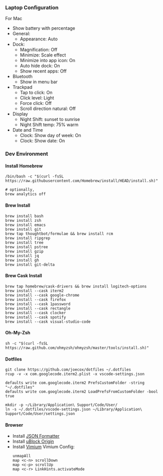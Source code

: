 ### Laptop Configuration

For Mac
* Show battery with percentage
* General:
  * Appearance: Auto
* Dock:
  * Magnification: Off
  * Minimize: Scale effect
  * Minimize into app icon: On
  * Auto hide dock: On
  * Show recent apps: Off
* Bluetooth
  * Show in menu bar
* Trackpad
  * Tap to click: On
  * Click level: Light
  * Force click: Off
  * Scroll direction natural: Off
* Display
  * Night Shift: sunset to sunrise
  * Night Shift temp: 75% warm
* Date and Time
  * Clock: Show day of week: On
  * Clock: Show date: On


### Dev Environment
#### Install Homebrew
```
/bin/bash -c "$(curl -fsSL https://raw.githubusercontent.com/Homebrew/install/HEAD/install.sh)"

# optionally,
brew analytics off
```

#### Brew Install
```
brew install bash
brew install zsh
brew install emacs
brew install git
brew tap thoughtbot/formulae && brew install rcm
brew install ripgrep
brew install tree
brew install pstree
brew install gzip
brew install jq
brew install gh
brew install git-delta
```

#### Brew Cask Install
```
brew tap homebrew/cask-drivers && brew install logitech-options
brew install --cask iterm2
brew install --cask google-chrome
brew install --cask firefox
brew install --cask 1password
brew install --cask rectangle
brew install --cask clocker
brew install --cask spotify
brew install --cask visual-studio-code
```

#### Oh-My-Zsh
```
sh -c "$(curl -fsSL https://raw.github.com/ohmyzsh/ohmyzsh/master/tools/install.sh)"
```

#### Dotfiles
```
git clone https://github.com/joecox/dotfiles ~/.dotfiles
rcup -v -x com.googlecode.iterm2.plist -x vscode-settings.json

defaults write com.googlecode.iterm2 PrefsCustomFolder -string "~/.dotfiles"
defaults write com.googlecode.iterm2 LoadPrefsFromCustomFolder -bool true

mkdir -p ~/Library/Application\ Support/Code/User/
ln -s ~/.dotfiles/vscode-settings.json ~/Library/Application\ Support/Code/User/settings.json
```

#### Browser
* Install [JSON Formatter](https://github.com/callumlocke/json-formatter)
* Install [uBlock Origin](https://github.com/gorhill/uBlock)
* Install [Vimium](https://github.com/philc/vimium)
  Vimium Config:
  ```
  unmapAll
  map <c-n> scrollDown
  map <c-p> scrollUp
  map <c-r> LinkHints.activateMode
  ```
